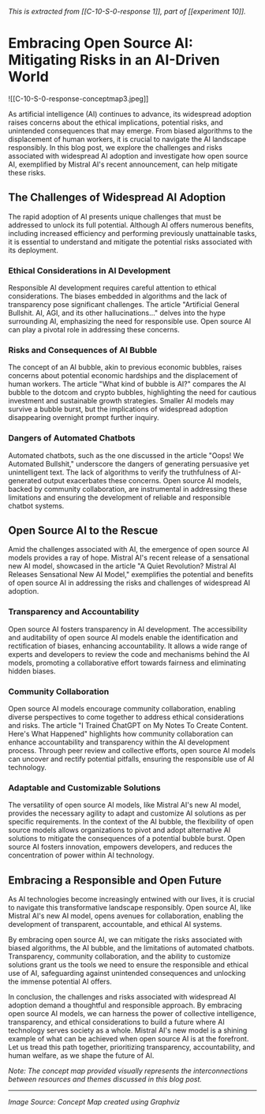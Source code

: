 
*This is extracted from [[C-10-S-0-response 1]], part of [[experiment 10]].*

# Embracing Open Source AI: Mitigating Risks in an AI-Driven World  

![[C-10-S-0-response-conceptmap3.jpeg]]
    
As artificial intelligence (AI) continues to advance, its widespread adoption raises concerns about the ethical implications, potential risks, and unintended consequences that may emerge. From biased algorithms to the displacement of human workers, it is crucial to navigate the AI landscape responsibly. In this blog post, we explore the challenges and risks associated with widespread AI adoption and investigate how open source AI, exemplified by Mistral AI's recent announcement, can help mitigate these risks.  
  
## The Challenges of Widespread AI Adoption  
  
The rapid adoption of AI presents unique challenges that must be addressed to unlock its full potential. Although AI offers numerous benefits, including increased efficiency and performing previously unattainable tasks, it is essential to understand and mitigate the potential risks associated with its deployment.  
  
### Ethical Considerations in AI Development  
  
Responsible AI development requires careful attention to ethical considerations. The biases embedded in algorithms and the lack of transparency pose significant challenges. The article "Artificial General Bullshit. AI, AGI, and its other hallucinations…" delves into the hype surrounding AI, emphasizing the need for responsible use. Open source AI can play a pivotal role in addressing these concerns.  
  
### Risks and Consequences of AI Bubble  
  
The concept of an AI bubble, akin to previous economic bubbles, raises concerns about potential economic hardships and the displacement of human workers. The article "What kind of bubble is AI?" compares the AI bubble to the dotcom and crypto bubbles, highlighting the need for cautious investment and sustainable growth strategies. Smaller AI models may survive a bubble burst, but the implications of widespread adoption disappearing overnight prompt further inquiry.  
  
### Dangers of Automated Chatbots  
  
Automated chatbots, such as the one discussed in the article "Oops! We Automated Bullshit," underscore the dangers of generating persuasive yet unintelligent text. The lack of algorithms to verify the truthfulness of AI-generated output exacerbates these concerns. Open source AI models, backed by community collaboration, are instrumental in addressing these limitations and ensuring the development of reliable and responsible chatbot systems.  
  
## Open Source AI to the Rescue  
  
Amid the challenges associated with AI, the emergence of open source AI models provides a ray of hope. Mistral AI's recent release of a sensational new AI model, showcased in the article "A Quiet Revolution? Mistral AI Releases Sensational New AI Model," exemplifies the potential and benefits of open source AI in addressing the risks and challenges of widespread AI adoption.  
  
### Transparency and Accountability  
  
Open source AI fosters transparency in AI development. The accessibility and auditability of open source AI models enable the identification and rectification of biases, enhancing accountability. It allows a wide range of experts and developers to review the code and mechanisms behind the AI models, promoting a collaborative effort towards fairness and eliminating hidden biases.  
  
### Community Collaboration  
  
Open source AI models encourage community collaboration, enabling diverse perspectives to come together to address ethical considerations and risks. The article "I Trained ChatGPT on My Notes To Create Content. Here's What Happened" highlights how community collaboration can enhance accountability and transparency within the AI development process. Through peer review and collective efforts, open source AI models can uncover and rectify potential pitfalls, ensuring the responsible use of AI technology.  
  
### Adaptable and Customizable Solutions  
  
The versatility of open source AI models, like Mistral AI's new AI model, provides the necessary agility to adapt and customize AI solutions as per specific requirements. In the context of the AI bubble, the flexibility of open source models allows organizations to pivot and adopt alternative AI solutions to mitigate the consequences of a potential bubble burst. Open source AI fosters innovation, empowers developers, and reduces the concentration of power within AI technology.  
  
## Embracing a Responsible and Open Future  
  
As AI technologies become increasingly entwined with our lives, it is crucial to navigate this transformative landscape responsibly. Open source AI, like Mistral AI's new AI model, opens avenues for collaboration, enabling the development of transparent, accountable, and ethical AI systems.  
  
By embracing open source AI, we can mitigate the risks associated with biased algorithms, the AI bubble, and the limitations of automated chatbots. Transparency, community collaboration, and the ability to customize solutions grant us the tools we need to ensure the responsible and ethical use of AI, safeguarding against unintended consequences and unlocking the immense potential AI offers.  
  
In conclusion, the challenges and risks associated with widespread AI adoption demand a thoughtful and responsible approach. By embracing open source AI models, we can harness the power of collective intelligence, transparency, and ethical considerations to build a future where AI technology serves society as a whole. Mistral AI's new model is a shining example of what can be achieved when open source AI is at the forefront. Let us tread this path together, prioritizing transparency, accountability, and human welfare, as we shape the future of AI.  
  
*Note: The concept map provided visually represents the interconnections between resources and themes discussed in this blog post.*  

---  
  
*Image Source: Concept Map created using Graphviz*
